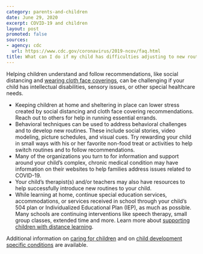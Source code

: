 ```yaml
---
category: parents-and-children
date: June 29, 2020
excerpt: COVID-19 and children
layout: post
promoted: false
sources:
- agency: cdc
  url: https://www.cdc.gov/coronavirus/2019-ncov/faq.html
title: What can I do if my child has difficulties adjusting to new routines and following recommendations?
---
```


Helping children understand and follow recommendations, like social distancing and [wearing cloth face coverings](https://www.cdc.gov/coronavirus/2019-ncov/prevent-getting-sick/cloth-face-cover.html), can be challenging if your child has intellectual disabilities, sensory issues, or other special healthcare needs.

- Keeping children at home and sheltering in place can lower stress created by social distancing and cloth face covering recommendations. Reach out to others for help in running essential errands.
- Behavioral techniques can be used to address behavioral challenges and to develop new routines. These include social stories, video modeling, picture schedules, and visual cues. Try rewarding your child in small ways with his or her favorite non-food treat or activities to help switch routines and to follow recommendations.
- Many of the organizations you turn to for information and support around your child’s complex, chronic medical condition may have information on their websites to help families address issues related to COVID-19.
- Your child’s therapist(s) and/or teachers may also have resources to help successfully introduce new routines to your child.
- While learning at home, continue special education services, accommodations, or services received in school through your child’s 504 plan or Individualized Educational Plan (IEP), as much as possible. Many schools are continuing interventions like speech therapy, small group classes, extended time and more. Learn more about [supporting children with distance learning](https://www.cdc.gov/coronavirus/2019-ncov/hcp/developmental-behavioral-disorders.html).


Additional information on [caring for children](https://www.cdc.gov/coronavirus/2019-ncov/daily-life-coping/children.html) and on [child development specific conditions](https://www.cdc.gov/ncbddd/childdevelopment/conditions.html) are available.